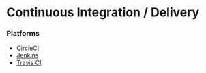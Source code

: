 # Continuous Integration / Delivery

### Platforms

* [CircleCI](https://circleci.com/)
* [Jenkins](https://www.jenkins.io/)
* [Travis CI](https://www.travis-ci.com/)

